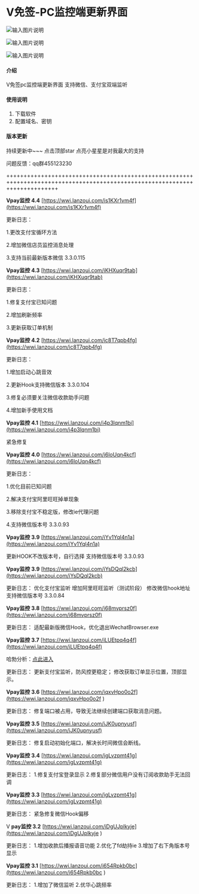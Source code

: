 # V免签-PC监控端更新界面
![输入图片说明](https://images.gitee.com/uploads/images/2021/0529/131037_d2560369_4920524.png "屏幕截图.png")

![输入图片说明](https://images.gitee.com/uploads/images/2021/0529/131046_1ba7f447_4920524.png "屏幕截图.png")

![输入图片说明](https://images.gitee.com/uploads/images/2021/0529/131054_fbe62667_4920524.png "屏幕截图.png")

#### 介绍
V免签pc监控端更新界面
支持微信、支付宝双端监听

#### 使用说明

1.  下载软件
2.  配置域名、密钥

#### 版本更新

持续更新中~~~ 点击顶部star 点亮小星星是对我最大的支持 

问题反馈：qq群455123230

+++++++++++++++++++++++++++++++++++++++++++++++++++++++++++++++++++++++++++++++++++++++++++++++++++++++++++++++++++++++++++


 **Vpay监控 4.4**  [https://wwi.lanzoui.com/is1KXr1vm4f](https://wwi.lanzoui.com/is1KXr1vm4f)

更新日志：

1.更改支付宝循环方法

2.增加微信店员监控消息处理

3.支持当前最新版本微信 3.3.0.115



 **Vpay监控 4.3**  [https://wwi.lanzoui.com/iKHXuqr9tab](https://wwi.lanzoui.com/iKHXuqr9tab)

更新日志：

1.修复支付宝已知问题

2.增加刷新频率

3.更新获取订单机制


 **Vpay监控 4.2**  [https://wwi.lanzoui.com/ic8T7qpb4fg](https://wwi.lanzoui.com/ic8T7qpb4fg)

更新日志：

1.增加启动心跳音效

2.更新Hook支持微信版本 3.3.0.104 

3.修复必须要关注微信收款助手问题

4.增加新手使用文档

 **Vpay监控 4.1**  [https://wwi.lanzoui.com/i4p3lqnm1bi](https://wwi.lanzoui.com/i4p3lqnm1bi)

紧急修复


 **Vpay监控 4.0**  [https://wwi.lanzoui.com/i6loUqn4kcf](https://wwi.lanzoui.com/i6loUqn4kcf)

更新日志：

1.优化目前已知问题

2.解决支付宝阿里旺旺掉单现象

3.移除支付宝不稳定版，修改ie代理问题

4.支持微信版本号 3.3.0.93


 **Vpay监控 3.9**  [https://wwi.lanzoui.com/iYv1Yql4n1a](https://wwi.lanzoui.com/iYv1Yql4n1a)

更新HOOK不改版本号，自行选择
支持微信版本号 3.3.0.93


 **Vpay监控 3.9**  [https://wwi.lanzoui.com/iYsDQql2kcb](https://wwi.lanzoui.com/iYsDQql2kcb)

更新日志：
优化支付宝监听
增加阿里旺旺监听（测试阶段）
修改微信hook地址
支持微信版本号 3.3.0.84

 **Vpay监控 3.8**  [https://wwi.lanzoui.com/i68mvprsz0f](https://wwi.lanzoui.com/i68mvprsz0f)

更新日志：
适配最新版微信Hook，优化退出WechatBrowser.exe

**Vpay监控 3.7**  [https://wwi.lanzoui.com/iLUEtpq4q4f](https://wwi.lanzoui.com/iLUEtpq4q4f)

哈勃分析：[点此进入](https://habo.qq.com/file/showdetail?pk=ADcGYF1sB2QIMFs9U2s%3D)

更新日志：
更新支付宝监听，防风控更稳定；
修改获取订单显示位置，顶部显示。

 **Vpay监控 3.6**  [https://wwi.lanzoui.com/iqxvHpo0o2f](https://wwi.lanzoui.com/iqxvHpo0o2f
)

更新日志：
修复端口被占用，导致无法继续创建端口获取消息问题。

 **Vpay监控 3.5**  [https://wwi.lanzoui.com/iJK0upnyusf](https://wwi.lanzoui.com/iJK0upnyusf)

更新日志：
修复启动初始化端口，解决长时间微信会断线。


 **Vpay监控 3.4**  [https://wwi.lanzoui.com/igLvzpmt41g](https://wwi.lanzoui.com/igLvzpmt41g)

更新日志：
1.修复支付宝登录显示
2.修复部分微信用户没有订阅收款助手无法回调


 **Vpay监控 3.3**  [https://wwi.lanzoui.com/igLvzpmt41g](https://wwi.lanzoui.com/igLvzpmt41g)

更新日志：
紧急修复微信Hook偏移

V **pay监控 3.2**  [https://wwi.lanzoui.com/iDgUJplkyje](https://wwi.lanzoui.com/iDgUJplkyje
)

更新日志：
1.增加收款后播报语音功能
2.优化了fd劫持ie
3.增加了右下角版本号显示


 **Vpay监控 3.1**   [https://wwi.lanzoui.com/i654Rpkb0bc](https://wwi.lanzoui.com/i654Rpkb0bc
)

更新日志：
1.增加了微信监听
2.优华心跳频率



